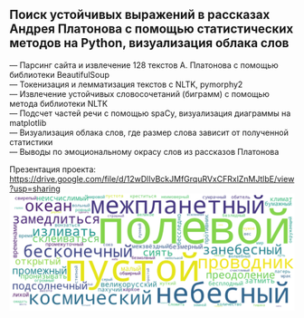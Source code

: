 ## Поиск устойчивых выражений в рассказах Андрея Платонова с помощью статистических методов на Python, визуализация облака слов
  
— Парсинг сайта и извлечение 128 текстов А. Платонова с помощью библиотеки BeautifulSoup  
— Токенизация и лемматизация текстов с NLTK, pymorphy2  
— Извлечение устойчивых словосочетаний (биграмм) с помощью метода библиотеки NLTK  
— Подсчет частей речи с помощью spaCy, визуализация диаграммы на matplotlib  
— Визуализация облака слов, где размер слова зависит от полученной статистики  
— Выводы по эмоциональному окрасу  слов из рассказов Платонова  

Презентация проекта: https://drive.google.com/file/d/12wDlIvBckJMfGrquRVxCFRxlZnMJtlbE/view?usp=sharing
![Screenshot](p_cloud_clean.png)  
